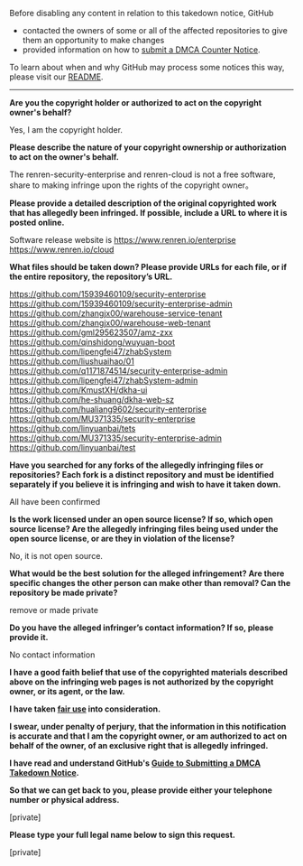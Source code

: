 Before disabling any content in relation to this takedown notice, GitHub
- contacted the owners of some or all of the affected repositories to give them an opportunity to make changes
- provided information on how to [submit a DMCA Counter Notice](https://docs.github.com/en/articles/guide-to-submitting-a-dmca-counter-notice).

To learn about when and why GitHub may process some notices this way, please visit our [README](https://github.com/github/dmca/blob/master/README.md).

---

**Are you the copyright holder or authorized to act on the copyright owner's behalf?**

Yes, I am the copyright holder.

**Please describe the nature of your copyright ownership or authorization to act on the owner's behalf.**

The renren-security-enterprise and renren-cloud is not a free software, share to making infringe upon the rights of the copyright owner。

**Please provide a detailed description of the original copyrighted work that has allegedly been infringed. If possible, include a URL to where it is posted online.**

Software release website is https://www.renren.io/enterprise https://www.renren.io/cloud

**What files should be taken down? Please provide URLs for each file, or if the entire repository, the repository’s URL.**

https://github.com/15939460109/security-enterprise  
https://github.com/15939460109/security-enterprise-admin  
https://github.com/zhangjx00/warehouse-service-tenant  
https://github.com/zhangjx00/warehouse-web-tenant  
https://github.com/gml295623507/amz-zxx  
https://github.com/qinshidong/wuyuan-boot  
https://github.com/lipengfei47/zhabSystem  
https://github.com/liushuaihao/01  
https://github.com/q1171874514/security-enterprise-admin  
https://github.com/lipengfei47/zhabSystem-admin  
https://github.com/KmustXH/dkha-ui  
https://github.com/he-shuang/dkha-web-sz  
https://github.com/hualiang9602/security-enterprise  
https://github.com/MU371335/security-enterprise  
https://github.com/linyuanbai/tets  
https://github.com/MU371335/security-enterprise-admin  
https://github.com/linyuanbai/test

**Have you searched for any forks of the allegedly infringing files or repositories? Each fork is a distinct repository and must be identified separately if you believe it is infringing and wish to have it taken down.**

All have been confirmed

**Is the work licensed under an open source license? If so, which open source license? Are the allegedly infringing files being used under the open source license, or are they in violation of the license?**

No, it is not open source.

**What would be the best solution for the alleged infringement? Are there specific changes the other person can make other than removal? Can the repository be made private?**

remove or made private

**Do you have the alleged infringer’s contact information? If so, please provide it.**

No contact information

**I have a good faith belief that use of the copyrighted materials described above on the infringing web pages is not authorized by the copyright owner, or its agent, or the law.**

**I have taken <a href="https://www.lumendatabase.org/topics/22">fair use</a> into consideration.**

**I swear, under penalty of perjury, that the information in this notification is accurate and that I am the copyright owner, or am authorized to act on behalf of the owner, of an exclusive right that is allegedly infringed.**

**I have read and understand GitHub's <a href="https://docs.github.com/articles/guide-to-submitting-a-dmca-takedown-notice/">Guide to Submitting a DMCA Takedown Notice</a>.**

**So that we can get back to you, please provide either your telephone number or physical address.**

[private]

**Please type your full legal name below to sign this request.**

[private]
